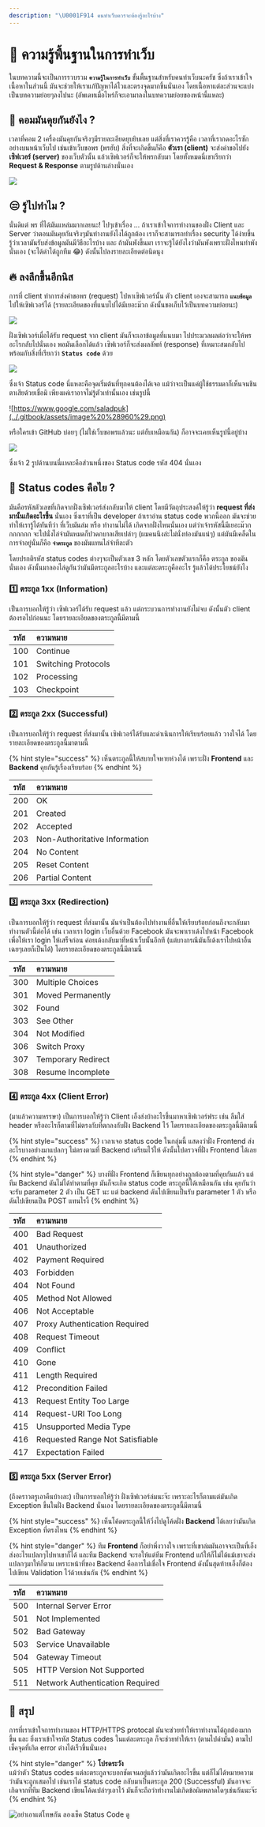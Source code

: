 ```yaml
---
description: "\U0001F914 คนทำเว็บควรจะต้องรู้อะไรบ้าง"
---
```


# 👶 ความรู้พื้นฐานในการทำเว็บ

ในบทความนี้จะเป็นการรวบรวม **`ความรู้ในการทำเว็บ`** ขั้นพื้นฐานสำหรับคนทำเว็บนะครัช ซึ่งถ้าเราเข้าใจเนื้อหาในส่วนนี้ มันจะช่วยให้เราแก้ปัญหาได้ไวและตรงจุดมากขึ้นนั่นเอง โดยเนื้อหาแต่ละส่วนจะแบ่งเป็นบทความย่อยๆลงไปนะ \(อัพเดทเมื่อไหร่ก็จะเอามาลงในบทความย่อยของหน้านี้แหละ\)

## 🤨 คอมมันคุยกันยังไง ?

เวลาที่คอม 2 เครื่องมันคุยกันจริงๆมีรายละเอียดยุบยิบเลย แต่สิ่งที่เราควรรู้คือ เวลาที่เรากดอะไรซักอย่างบนหน้าเว็บไป เช่นเข้าเว็บขอพร \(พรฮับ\) สิ่งที่จะเกิดขึ้นก็คือ **ตัวเรา \(client\)** จะส่งคำขอไปยัง**เซิฟเวอร์ \(server\)** ของเว็บตัวนั้น แล้วเซิฟเวอร์ก็จะให้พรกลับมา โดยทั้งหมดนี่เขาเรียกว่า **Request & Response** ตามรูปด้านล่างนั่นเอง

![](../.gitbook/assets/image%20%28964%29.png)

## 😒 รู้ไปทำไม ?

นั่นดิแต่ พร ที่ได้มันแหล่มมากเลยนะ! ไปๆเข้าเรื่อง ... ถ้าเราเข้าใจการทำงานของฝั่ง Client และ Server ว่าตอนมันคุยกันจริงๆมันทำงานยังไงได้ถูกต้อง เราก็จะสามารถทำเรื่อง security ได้ง่ายขึ้น รู้ว่าเวลามันรับส่งข้อมูลมันมีวิธีอะไรบ้าง และ ถ้ามันพังขึ้นมา เราจะรู้ได้ยังไงว่ามันพังเพราะฝั่งไหนทำพังนั่นเอง \(จะได้ด่าได้ถูกทีม 😂\) ดังนั้นไปลงรายละเอียดต่อนิดนุง

## 🔥 ลงลึกขึ้นอีกนิส

การที่ client ทำการส่งคำขอพร \(request\) ไปหาเซิฟเวอร์นั้น ตัว client เองจะสามารถ **`แนบข้อมูล`** ไปให้เซิฟเวอร์ได้ \(รายละเอียดของที่แนบไปได้มีเยอะม๊วก ดังนั้นขอเก็บไว้เป็นบทความย่อยนะ\)

![](../.gitbook/assets/image%20%28799%29.png)

ฝั่งเซิฟเวอร์เมื่อได้รับ request จาก client มันก็จะเอาข้อมูลที่แนบมา ไปประมวลผลต่อว่าจะให้พรอะไรกลับไปนั่นเอง พอมันเลือกได้แล้ว เซิฟเวอร์ก็จะส่งผลลัพท์ \(response\) ที่เหมาะสมกลับไป พร้อมกับสิ่งที่เรียกว่า **`Status code`** ด้วย

![](../.gitbook/assets/image%20%28325%29.png)

ซึ่งเจ้า Status code นี่แหละคือจุดเริ่มต้นที่ทุกคนต้องได้เจอ แม้ว่าจะเป็นแค่ผู้ใช้ธรรมดาก็เห็นจนชินตาเสียด้วยเชื่อมิ เพียงแค่เราอาจไม่รู้ตัวเท่านั้นเอง เช่นรูปนี้

![https://www.google.com/saladpuk](../.gitbook/assets/image%20%28960%29.png)

หรือใครเข้า GitHub บ่อยๆ \(ไม่ใช่เว็บขอพรแล้วนะ แต่ฮับเหมือนกัน\) ก็อาจจะเคยเห็นรูปนี้อยู่บ้าง

![](../.gitbook/assets/image%20%28823%29.png)

ซึ่งเจ้า 2 รูปด้านบนนี่แหละคือส่วนหนึ่งของ Status code รหัส 404 นั่นเอง

## 🤔 Status codes คือไย ?

มันคือรหัสตัวเลขที่เกิดจากฝั่งเซิฟเวอร์ส่งกลับมาให้ client โดยมีวัตถุประสงค์ให้รู้ว่า **request ที่ส่งมานั้นเกิดอะไรขึ้น** นั่นเอง ซึ่งเราที่เป็น developer ถ้าเราอ่าน status code พวกนี้ออก มันจะช่วยทำให้เรารู้ได้ทันทีว่า ที่เว็บมันล่ม หรือ ทำงานไม่ได้ เกิดจากฝั่งไหนนั่นเอง แต่ว่าเจ้ารหัสนี้มีเยอะม๊วกกกกกกก จะไปนั่งไล่จำมันหมดก็ปวดกบาลเสียเปล่าๆ \(ผมคนนึงล่ะไม่นั่งท่องมันแน่ๆ\) แต่มันมีเคล็ดในการจำอยู่นั่นก็คือ **`จำตระกูล`** ของมันแทนไล่จำทีละตัว

โดยปรกติรหัส status codes ต่างๆจะเป็นตัวเลข 3 หลัก โดยตัวเลขตัวแรกก็คือ ตระกูล ของมันนั่นเอง ดังนั้นมาลองไล่ดูกันว่ามันมีตระกูลอะไรบ้าง และแต่ละตระกูคืออะไร รู้แล้วได้ประโยชน์ยังไง

### 1️⃣ ตระกูล 1xx \(Information\)

เป็นการบอกให้รู้ว่า เซิฟเวอร์ได้รับ request แล้ว แต่กระบวนการทำงานยังไม่จบ ดังนั้นตัว client ต้องรอไปก่อนนะ โดยรายละเอียดของตระกูลนี้มีตามนี้

| รหัส | ความหมาย |
| :--- | :--- |
| 100 | Continue |
| 101 | Switching Protocols |
| 102 | Processing |
| 103 | Checkpoint |

### 2️⃣ ตระกูล 2xx \(Successful\)

เป็นการบอกให้รู้ว่า request ที่ส่งมานั้น เซิฟเวอร์ได้รับและดำเนินการให้เรียบร้อยแล้ว วางใจได้ โดยรายละเอียดของตระกูลนี้มาตามนี้

{% hint style="success" %}
เห็นตระกูลนี้ให้สบายใจหายห่วงได้ เพราะฝั่ง **Frontend** และ **Backend** คุยกันรู้เรื่องเรียบร้อย
{% endhint %}

| รหัส | ความหมาย |
| :--- | :--- |
| 200 | OK |
| 201 | Created |
| 202 | Accepted |
| 203 | Non-Authoritative Information |
| 204 | No Content |
| 205 | Reset Content |
| 206 | Partial Content |

### 3️⃣ ตระกูล 3xx \(Redirection\)

เป็นการบอกให้รู้ว่า request ที่ส่งมานั้น มันจำเป็นต้องไปทำงานที่อื่นให้เรียบร้อยก่อนถึงจะกลับมาทำงานตัวนี้ต่อได้ เช่น เวลาเรา login เว็บอื่นด้วย Facebook มันจะพาเราเด้งไปหน้า Facebook เพื่อให้เรา login ให้เสร็จก่อน ค่อยเด้งกลับมาที่หน้าเว็บนั้นอีกที \(แต่บางกรณีมันก็เด้งเราไปหน้าอื่นเฉยๆเลยก็เป็นได้\) โดยรายละเอียดของตระกูลนี้มีตามนี้

| รหัส | ความหมาย |
| :--- | :--- |
| 300 | Multiple Choices |
| 301 | Moved Permanently |
| 302 | Found |
| 303 | See Other |
| 304 | Not Modified |
| 306 | Switch Proxy |
| 307 | Temporary Redirect |
| 308 | Resume Incomplete |

### 4️⃣ ตระกูล 4xx \(Client Error\)

\(มาแล้วความหรรษา\) เป็นการบอกให้รู้ว่า Client เอ็งส่งบ้าอะไรขึ้นมาหาเซิฟเวอร์ฟระ เช่น ลืมใส่ header หรืออะไรก็ตามที่ไม่ตรงกับที่ตกลงกับฝั่ง Backend ไว้ โดยรายละเอียดของตระกูลนี้มีตามนี้

{% hint style="success" %}
เวลาเจอ status code ในกลุ่มนี้ แสดงว่าฝั่ง Frontend ส่งอะไรบางอย่างมาแปลกๆ ไม่ตรงตามที่ Backend เตรียมไว้ให้ ดังนั้นไปตรวจที่ฝั่ง Frontend ได้เลย
{% endhint %}

{% hint style="danger" %}
บางทีฝั่ง Frontend ก็เขียนทุกอย่างถูกต้องตามที่คุยกันแล้ว แต่ทีม Backend ดันไม่ได้ทำตามที่คุย มันก็จะเกิด status code ตระกูลนี้ได้เหมือนกัน เช่น คุยกันว่าจะรับ parameter 2 ตัว เป็น GET นะ แต่ backend ดันไปเขียนเป็นรับ parameter 1 ตัว หรือดันไปเขียนเป็น POST แทนไรงี้
{% endhint %}

| รหัส | ความหมาย |
| :--- | :--- |
| 400 | Bad Request |
| 401 | Unauthorized |
| 402 | Payment Required |
| 403 | Forbidden |
| 404 | Not Found |
| 405 | Method Not Allowed |
| 406 | Not Acceptable |
| 407 | Proxy Authentication Required |
| 408 | Request Timeout |
| 409 | Conflict |
| 410 | Gone |
| 411 | Length Required |
| 412 | Precondition Failed |
| 413 | Request Entity Too Large |
| 414 | Request-URI Too Long |
| 415 | Unsupported Media Type |
| 416 | Requested Range Not Satisfiable |
| 417 | Expectation Failed |

### 5️⃣ ตระกูล 5xx \(Server Error\)

\(ถึงคราวตรูเอาคืนบ้างละ\) เป็นการบอกให้รู้ว่า ฝั่งเซิฟเวอร์ล่มนะจ๊ะ เพราะอะไรก็ตามแต่มันเกิด Exception ขึ้นในฝั่ง Backend นั่นเอง โดยรายละเอียดของตระกูลนี้มีตามนี้

{% hint style="success" %}
เห็นโค้ดตระกูลนี้ให้วิ่งไปดูโค้ดฝั่ง **Backend** ได้เลยว่ามันเกิด Exception ที่ตรงไหน
{% endhint %}

{% hint style="danger" %}
ทีม **Frontend** ก็อย่าพึ่งวางใจ เพราะที่เขาล่มมันอาจจะเป็นที่เอ็งส่งอะไรแปลกๆไปหาเขาก็ได้ และทีม Backend จะรอให้แต่ทีม Frontend แก้ให้ก็ไม่ได้แม้เขาจะส่งแปลกๆมาให้ก็ตาม เพราะหน้าที่ของ Backend คือการไม่เชื่อใจ Frontend ดังนั้นสุดท้ายเอ็งก็ต้องไปเขียน Validation ไว้ด้วยเช่นกัน
{% endhint %}

| รหัส | ความหมาย |
| :--- | :--- |
| 500 | Internal Server Error |
| 501 | Not Implemented |
| 502 | Bad Gateway |
| 503 | Service Unavailable |
| 504 | Gateway Timeout |
| 505 | HTTP Version Not Supported |
| 511 | Network Authentication Required |

## 💖 สรุป

การที่เราเข้าใจการทำงานของ HTTP/HTTPS protocal มันจะช่วยทำให้เราทำงานได้ถูกต้องมากขึ้น และ ยิ่งเราเข้าใจรหัส Status codes ในแต่ละตระกูล ก็จะช่วยทำให้เรา \(ตามไปด่ามัน\) ตามไปเช็คจุดที่เกิด error ต่างได้เร็วขึ้นนั่นเอง

{% hint style="danger" %}
**โปรดระวัง**  
แม้ว่าตัว Status codes แต่ละตระกูลจะบอกชัดเจนอยู่แล้วว่ามันเกิดอะไรขึ้น แต่ก็ไม่ได้หมายความว่ามันจะถูกเสมอไป เช่นเราได้ status code กลับมาเป็นตระกูล 200 \(Successful\) มันอาจจะเกิดจากที่ทีม Backend เขียนโค้ดเปล่าๆเอาไว้ มันก็จะถือว่าทำงานไม่เกิดข้อผิดพลาดใดๆเช่นกันนะจ๊ะ
{% endhint %}

![&#xE2D;&#xE22;&#xE48;&#xE32;&#xE40;&#xE2D;&#xE32;&#xE41;&#xE15;&#xE48;&#xE42;&#xE17;&#xE29;&#xE01;&#xE31;&#xE19; &#xE25;&#xE2D;&#xE07;&#xE40;&#xE0A;&#xE47;&#xE04; Status Code &#xE14;&#xE39;](../.gitbook/assets/3pzdc1.jpg)

